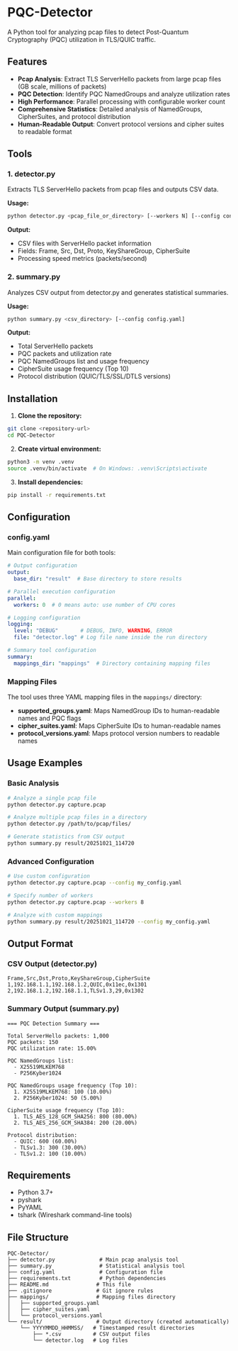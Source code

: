 # PQC-Detector

A Python tool for analyzing pcap files to detect Post-Quantum Cryptography (PQC) utilization in TLS/QUIC traffic.

## Features

- **Pcap Analysis**: Extract TLS ServerHello packets from large pcap files (GB scale, millions of packets)
- **PQC Detection**: Identify PQC NamedGroups and analyze utilization rates
- **High Performance**: Parallel processing with configurable worker count
- **Comprehensive Statistics**: Detailed analysis of NamedGroups, CipherSuites, and protocol distribution
- **Human-Readable Output**: Convert protocol versions and cipher suites to readable format

## Tools

### 1. detector.py
Extracts TLS ServerHello packets from pcap files and outputs CSV data.

**Usage:**
```bash
python detector.py <pcap_file_or_directory> [--workers N] [--config config.yaml]
```

**Output:**
- CSV files with ServerHello packet information
- Fields: Frame, Src, Dst, Proto, KeyShareGroup, CipherSuite
- Processing speed metrics (packets/second)

### 2. summary.py
Analyzes CSV output from detector.py and generates statistical summaries.

**Usage:**
```bash
python summary.py <csv_directory> [--config config.yaml]
```

**Output:**
- Total ServerHello packets
- PQC packets and utilization rate
- PQC NamedGroups list and usage frequency
- CipherSuite usage frequency (Top 10)
- Protocol distribution (QUIC/TLS/SSL/DTLS versions)

## Installation

1. **Clone the repository:**
```bash
git clone <repository-url>
cd PQC-Detector
```

2. **Create virtual environment:**
```bash
python3 -m venv .venv
source .venv/bin/activate  # On Windows: .venv\Scripts\activate
```

3. **Install dependencies:**
```bash
pip install -r requirements.txt
```

## Configuration

### config.yaml
Main configuration file for both tools:

```yaml
# Output configuration
output:
  base_dir: "result"  # Base directory to store results

# Parallel execution configuration
parallel:
  workers: 0  # 0 means auto: use number of CPU cores

# Logging configuration
logging:
  level: "DEBUG"       # DEBUG, INFO, WARNING, ERROR
  file: "detector.log" # Log file name inside the run directory

# Summary tool configuration
summary:
  mappings_dir: "mappings"  # Directory containing mapping files
```

### Mapping Files

The tool uses three YAML mapping files in the `mappings/` directory:

- **supported_groups.yaml**: Maps NamedGroup IDs to human-readable names and PQC flags
- **cipher_suites.yaml**: Maps CipherSuite IDs to human-readable names
- **protocol_versions.yaml**: Maps protocol version numbers to readable names

## Usage Examples

### Basic Analysis
```bash
# Analyze a single pcap file
python detector.py capture.pcap

# Analyze multiple pcap files in a directory
python detector.py /path/to/pcap/files/

# Generate statistics from CSV output
python summary.py result/20251021_114720
```

### Advanced Configuration
```bash
# Use custom configuration
python detector.py capture.pcap --config my_config.yaml

# Specify number of workers
python detector.py capture.pcap --workers 8

# Analyze with custom mappings
python summary.py result/20251021_114720 --config my_config.yaml
```

## Output Format

### CSV Output (detector.py)
```csv
Frame,Src,Dst,Proto,KeyShareGroup,CipherSuite
1,192.168.1.1,192.168.1.2,QUIC,0x11ec,0x1301
2,192.168.1.2,192.168.1.1,TLSv1.3,29,0x1302
```

### Summary Output (summary.py)
```
=== PQC Detection Summary ===

Total ServerHello packets: 1,000
PQC packets: 150
PQC utilization rate: 15.00%

PQC NamedGroups list:
  - X25519MLKEM768
  - P256Kyber1024

PQC NamedGroups usage frequency (Top 10):
  1. X25519MLKEM768: 100 (10.00%)
  2. P256Kyber1024: 50 (5.00%)

CipherSuite usage frequency (Top 10):
  1. TLS_AES_128_GCM_SHA256: 800 (80.00%)
  2. TLS_AES_256_GCM_SHA384: 200 (20.00%)

Protocol distribution:
  - QUIC: 600 (60.00%)
  - TLSv1.3: 300 (30.00%)
  - TLSv1.2: 100 (10.00%)
```

## Requirements

- Python 3.7+
- pyshark
- PyYAML
- tshark (Wireshark command-line tools)

## File Structure

```
PQC-Detector/
├── detector.py              # Main pcap analysis tool
├── summary.py               # Statistical analysis tool
├── config.yaml              # Configuration file
├── requirements.txt         # Python dependencies
├── README.md               # This file
├── .gitignore              # Git ignore rules
├── mappings/               # Mapping files directory
│   ├── supported_groups.yaml
│   ├── cipher_suites.yaml
│   └── protocol_versions.yaml
└── result/                 # Output directory (created automatically)
    └── YYYYMMDD_HHMMSS/   # Timestamped result directories
        ├── *.csv          # CSV output files
        └── detector.log   # Log files
```
